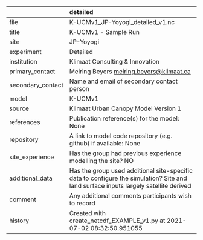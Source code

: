 |                   | detailed                                                                                                                             |
|:------------------|:-------------------------------------------------------------------------------------------------------------------------------------|
| file              | K-UCMv1_JP-Yoyogi_detailed_v1.nc                                                                                                     |
| title             | K-UCMv1 - Sample Run                                                                                                                 |
| site              | JP-Yoyogi                                                                                                                            |
| experiment        | Detailed                                                                                                                             |
| institution       | Klimaat Consulting & Innovation                                                                                                      |
| primary_contact   | Meiring Beyers meiring.beyers@klimaat.ca                                                                                             |
| secondary_contact | Name and email of secondary contact person                                                                                           |
| model             | K-UCMv1                                                                                                                              |
| source            | Klimaat Urban Canopy Model Version 1                                                                                                 |
| references        | Publication reference(s) for the model: None                                                                                         |
| repository        | A link to model code repository (e.g. github) if available: None                                                                     |
| site_experience   | Has the group had previous experience modelling the site? NO                                                                         |
| additional_data   | Has the group used additional site-specific data to configure the simulation? Site and land surface inputs largely satellite derived |
| comment           | Any additional comments participants wish to record                                                                                  |
| history           | Created with create_netcdf_EXAMPLE_v1.py at 2021-07-02 08:32:50.951055                                                               |
